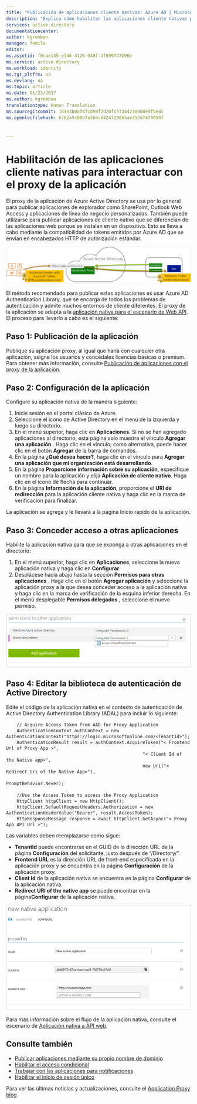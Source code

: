 ```yaml
---
title: "Publicación de aplicaciones cliente nativas: Azure AD | Microsoft Docs"
description: "Explica cómo habilitar las aplicaciones cliente nativas para comunicarse con el conector del proxy de la aplicación de Azure AD para proporcionar acceso remoto seguro a las aplicaciones locales."
services: active-directory
documentationcenter: 
author: kgremban
manager: femila
editor: 
ms.assetid: f0cae145-e346-4126-948f-3f699747b96e
ms.service: active-directory
ms.workload: identity
ms.tgt_pltfrm: na
ms.devlang: na
ms.topic: article
ms.date: 01/23/2017
ms.author: kgremban
translationtype: Human Translation
ms.sourcegitcommit: 164e3b0af47cd98f2d20fce7344230608e9fbe8c
ms.openlocfilehash: 6762a5c88b7a3bbc0424729865ae312d74f9059f


---
```

# <a name="how-to-enable-native-client-apps-to-interact-with-proxy-applications"></a>Habilitación de las aplicaciones cliente nativas para interactuar con el proxy de la aplicación
El proxy de la aplicación de Azure Active Directory se usa por lo general para publicar aplicaciones de explorador como SharePoint, Outlook Web Access y aplicaciones de línea de negocio personalizadas. También puede utilizarse para publicar aplicaciones de cliente nativo que se diferencian de las aplicaciones web porque se instalan en un dispositivo. Esto se lleva a cabo mediante la compatibilidad de tokens emitidos por Azure AD que se envían en encabezados HTTP de autorización estándar.

![Relación entre los usuarios finales, Azure Active Directory y las aplicaciones publicadas](./media/active-directory-application-proxy-native-client/richclientflow.png)

El método recomendado para publicar estas aplicaciones es usar Azure AD Authentication Library, que se encarga de todos los problemas de autenticación y admite muchos entornos de cliente diferentes. El proxy de la aplicación se adapta a la [aplicación nativa para el escenario de Web API](develop/active-directory-authentication-scenarios.md#native-application-to-web-api). El proceso para llevarlo a cabo es el siguiente:

## <a name="step-1-publish-your-application"></a>Paso 1: Publicación de la aplicación
Publique su aplicación proxy, al igual que haría con cualquier otra aplicación, asigne los usuarios y concédales licencias básicas o premium. Para obtener más información, consulte [Publicación de aplicaciones con el proxy de la aplicación](active-directory-application-proxy-publish.md).

## <a name="step-2-configure-your-application"></a>Paso 2: Configuración de la aplicación
Configure su aplicación nativa de la manera siguiente:

1. Inicie sesión en el portal clásico de Azure.
2. Seleccione el icono de Active Directory en el menú de la izquierda y luego su directorio.
3. En el menú superior, haga clic en **Aplicaciones**. Si no se han agregado aplicaciones al directorio, esta página solo muestra el vínculo **Agregar una aplicación** . Haga clic en el vínculo; como alternativa, puede hacer clic en el botón **Agregar** de la barra de comandos.
4. En la página **¿Qué desea hacer?**, haga clic en el vínculo para **Agregar una aplicación que mi organización está desarrollando**.
5. En la página **Proporcione información sobre su aplicación**, especifique un nombre para la aplicación y elija **Aplicación de cliente nativo**. Haga clic en el icono de flecha para continuar.
6. En la página **Información de la aplicación**, proporcione el **URI de redirección** para la aplicación cliente nativa y haga clic en la marca de verificación para finalizar.

La aplicación se agrega y le llevará a la página Inicio rápido de la aplicación.

## <a name="step-3-grant-access-to-other-applications"></a>Paso 3: Conceder acceso a otras aplicaciones
Habilite la aplicación nativa para que se exponga a otras aplicaciones en el directorio:

1. En el menú superior, haga clic en **Aplicaciones**, seleccione la nueva aplicación nativa y haga clic en **Configurar**.
2. Desplácese hacia abajo hasta la sección **Permisos para otras aplicaciones** . Haga clic en el botón **Agregar aplicación** y seleccione la aplicación proxy a la que desea conceder acceso a la aplicación nativa y haga clic en la marca de verificación de la esquina inferior derecha. En el menú desplegable **Permisos delegados** , seleccione el nuevo permiso.

![Captura de pantalla de Permisos para otras aplicaciones - agregar aplicación](./media/active-directory-application-proxy-native-client/delegate_native_app.png)

## <a name="step-4-edit-the-active-directory-authentication-library"></a>Paso 4: Editar la biblioteca de autenticación de Active Directory
Edite el código de la aplicación nativa en el contexto de autenticación de Active Directory Authentication Library (ADAL) para incluir lo siguiente:

        // Acquire Access Token from AAD for Proxy Application
        AuthenticationContext authContext = new AuthenticationContext("https://login.microsoftonline.com/<TenantId>");
        AuthenticationResult result = authContext.AcquireToken("< Frontend Url of Proxy App >",
                                                        "< Client Id of the Native app>",
                                                        new Uri("< Redirect Uri of the Native App>"),
                                                        PromptBehavior.Never);

        //Use the Access Token to access the Proxy Application
        HttpClient httpClient = new HttpClient();
        httpClient.DefaultRequestHeaders.Authorization = new AuthenticationHeaderValue("Bearer", result.AccessToken);
        HttpResponseMessage response = await httpClient.GetAsync("< Proxy App API Url >");

Las variables deben reemplazarse como sigue:

* **TenantId** puede encontrarse en el GUID de la dirección URL de la página **Configuración** del solicitante, justo después de “/Directory/”.
* **Frontend URL** es la dirección URL de front-end especificada en la aplicación proxy y se encuentra en la página **Configuración** de la aplicación proxy.
* **Client Id** de la aplicación nativa se encuentra en la página **Configurar** de la aplicación nativa.
* **Redirect URI of the native app** se puede encontrar en la página**Configurar** de la aplicación nativa.

![Captura de pantalla de la página de configuración de la nueva aplicación nativa](./media/active-directory-application-proxy-native-client/new_native_app.png)

Para más información sobre el flujo de la aplicación nativa, consulte el escenario de [Aplicación nativa a API web](develop/active-directory-authentication-scenarios.md#native-application-to-web-api).

## <a name="see-also"></a>Consulte también
* [Publicar aplicaciones mediante su propio nombre de dominio](active-directory-application-proxy-custom-domains.md)
* [Habilitar el acceso condicional](active-directory-application-proxy-conditional-access.md)
* [Trabajar con las aplicaciones para notificaciones](active-directory-application-proxy-claims-aware-apps.md)
* [Habilitar el inicio de sesión único](active-directory-application-proxy-sso-using-kcd.md)

Para ver las últimas noticias y actualizaciones, consulte el [Application Proxy blog](http://blogs.technet.com/b/applicationproxyblog/)



<!--HONumber=Jan17_HO4-->


